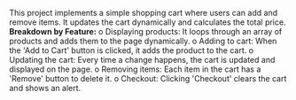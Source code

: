 This project implements a simple shopping cart where users can add and remove items.
It updates the cart dynamically and calculates the total price.
**Breakdown by Feature:**
o	Displaying products: It loops through an array of products and adds them to the page dynamically.
o	Adding to cart: When the 'Add to Cart' button is clicked, it adds the product to the cart.
o	Updating the cart: Every time a change happens, the cart is updated and displayed on the page.
o	Removing items: Each item in the cart has a 'Remove' button to delete it.
o	Checkout: Clicking 'Checkout' clears the cart and shows an alert.
